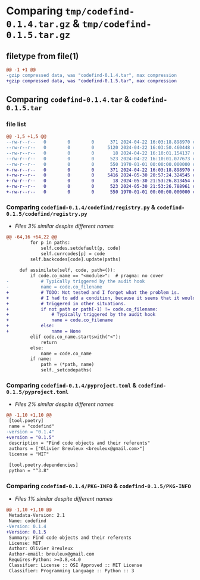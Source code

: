 # Comparing `tmp/codefind-0.1.4.tar.gz` & `tmp/codefind-0.1.5.tar.gz`

## filetype from file(1)

```diff
@@ -1 +1 @@
-gzip compressed data, was "codefind-0.1.4.tar", max compression
+gzip compressed data, was "codefind-0.1.5.tar", max compression
```

## Comparing `codefind-0.1.4.tar` & `codefind-0.1.5.tar`

### file list

```diff
@@ -1,5 +1,5 @@
--rw-r--r--   0        0        0      371 2024-04-22 16:03:18.898970 codefind-0.1.4/codefind/__init__.py
--rw-r--r--   0        0        0     5120 2024-04-22 16:03:50.460448 codefind-0.1.4/codefind/registry.py
--rw-r--r--   0        0        0       18 2024-04-22 16:10:01.154137 codefind-0.1.4/codefind/version.py
--rw-r--r--   0        0        0      523 2024-04-22 16:10:01.077673 codefind-0.1.4/pyproject.toml
--rw-r--r--   0        0        0      550 1970-01-01 00:00:00.000000 codefind-0.1.4/PKG-INFO
+-rw-r--r--   0        0        0      371 2024-04-22 16:03:18.898970 codefind-0.1.5/codefind/__init__.py
+-rw-r--r--   0        0        0     5416 2024-05-30 20:57:24.324545 codefind-0.1.5/codefind/registry.py
+-rw-r--r--   0        0        0       18 2024-05-30 21:53:26.813454 codefind-0.1.5/codefind/version.py
+-rw-r--r--   0        0        0      523 2024-05-30 21:53:26.788961 codefind-0.1.5/pyproject.toml
+-rw-r--r--   0        0        0      550 1970-01-01 00:00:00.000000 codefind-0.1.5/PKG-INFO
```

### Comparing `codefind-0.1.4/codefind/registry.py` & `codefind-0.1.5/codefind/registry.py`

 * *Files 3% similar despite different names*

```diff
@@ -64,16 +64,22 @@
         for p in paths:
             self.codes.setdefault(p, code)
             self.currcodes[p] = code
         self.backcodes[code].update(paths)
 
     def assimilate(self, code, path=()):
         if code.co_name == "<module>":  # pragma: no cover
-            # Typically triggered by the audit hook
-            name = code.co_filename
+            # TODO: Not tested and I forget what the problem is.
+            # I had to add a condition, because it seems that it would get
+            # triggered in other situations.
+            if not path or path[-1] != code.co_filename:
+                # Typically triggered by the audit hook
+                name = code.co_filename
+            else:
+                name = None
         elif code.co_name.startswith("<"):
             return
         else:
             name = code.co_name
         if name:
             path = (*path, name)
             self._setcodepaths(
```

### Comparing `codefind-0.1.4/pyproject.toml` & `codefind-0.1.5/pyproject.toml`

 * *Files 2% similar despite different names*

```diff
@@ -1,10 +1,10 @@
 [tool.poetry]
 name = "codefind"
-version = "0.1.4"
+version = "0.1.5"
 description = "Find code objects and their referents"
 authors = ["Olivier Breuleux <breuleux@gmail.com>"]
 license = "MIT"
 
 [tool.poetry.dependencies]
 python = "^3.8"
```

### Comparing `codefind-0.1.4/PKG-INFO` & `codefind-0.1.5/PKG-INFO`

 * *Files 1% similar despite different names*

```diff
@@ -1,10 +1,10 @@
 Metadata-Version: 2.1
 Name: codefind
-Version: 0.1.4
+Version: 0.1.5
 Summary: Find code objects and their referents
 License: MIT
 Author: Olivier Breuleux
 Author-email: breuleux@gmail.com
 Requires-Python: >=3.8,<4.0
 Classifier: License :: OSI Approved :: MIT License
 Classifier: Programming Language :: Python :: 3
```

